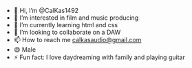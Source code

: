 - 👋 Hi, I’m @CalKas1492
- 👀 I’m interested in film and music producing
- 🌱 I’m currently learning html and css
- 💞️ I’m looking to collaborate on a DAW
- 📫 How to reach me calkasaudio@gmail.com
- 😄 Male
- ⚡ Fun fact: I love daydreaming with family and playing guitar

<!---
CalKas1492/CalKas1492 is a ✨ special ✨ repository because its `README.md` (this file) appears on your GitHub profile.
You can click the Preview link to take a look at your changes.
--->
